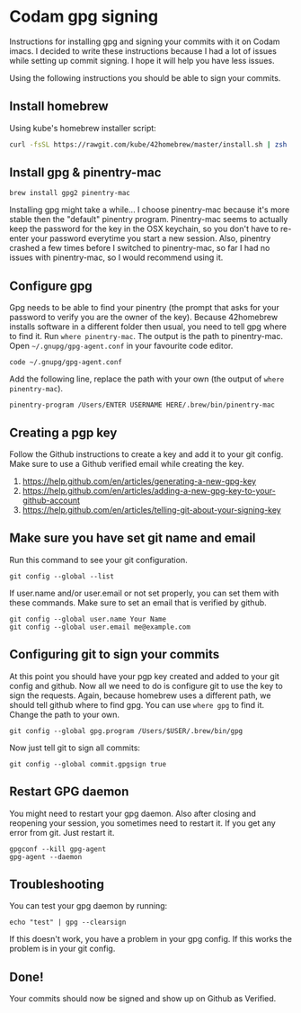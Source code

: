 # Codam gpg signing
Instructions for installing gpg and signing your commits with it on Codam imacs. I decided to write these instructions because I had a lot of issues while setting up commit signing. I hope it will help you have less issues.

Using the following instructions you should be able to sign your commits.

## Install homebrew
Using kube's homebrew installer script:
```sh
curl -fsSL https://rawgit.com/kube/42homebrew/master/install.sh | zsh
```

## Install gpg & pinentry-mac
```
brew install gpg2 pinentry-mac
```
Installing gpg might take a while... I choose pinentry-mac because it's more stable then the "default" pinentry program. Pinentry-mac seems to actually keep the password for the key in the OSX keychain, so you don't have to re-enter your password everytime you start a new session. Also, pinentry crashed a few times before I switched to pinentry-mac, so far I had no issues with pinentry-mac, so I would recommend using it.

## Configure gpg
Gpg needs to be able to find your pinentry (the prompt that asks for your password to verify you are the owner of the key).
Because 42homebrew installs software in a different folder then usual, you need to tell gpg where to find it.
Run `where pinentry-mac`. The output is the path to pinentry-mac.
Open `~/.gnupg/gpg-agent.conf` in your favourite code editor.
```
code ~/.gnupg/gpg-agent.conf
```
Add the following line, replace the path with your own (the output of `where pinentry-mac`).
```
pinentry-program /Users/ENTER USERNAME HERE/.brew/bin/pinentry-mac
```

## Creating a pgp key
Follow the Github instructions to create a key and add it to your git config. Make sure to use a Github verified email while creating the key.
1. https://help.github.com/en/articles/generating-a-new-gpg-key
2. https://help.github.com/en/articles/adding-a-new-gpg-key-to-your-github-account
3. https://help.github.com/en/articles/telling-git-about-your-signing-key

## Make sure you have set git name and email
Run this command to see your git configuration.
```
git config --global --list
```
If user.name and/or user.email or not set properly, you can set them with these commands. Make sure to set an email that is verified by github.
```
git config --global user.name Your Name
git config --global user.email me@example.com
```

## Configuring git to sign your commits
At this point you should have your pgp key created and added to your git config and github. Now all we need to do is configure git to use the key to sign the requests. Again, because homebrew uses a different path, we should tell github where to find gpg. You can use `where gpg` to find it. Change the path to your own.
```
git config --global gpg.program /Users/$USER/.brew/bin/gpg
```
Now just tell git to sign all commits:
```
git config --global commit.gpgsign true
```

## Restart GPG daemon
You might need to restart your gpg daemon. Also after closing and reopening your session, you sometimes need to restart it.
If you get any error from git. Just restart it.
```
gpgconf --kill gpg-agent
gpg-agent --daemon
```

## Troubleshooting
You can test your gpg daemon by running:
```
echo "test" | gpg --clearsign
```
If this doesn't work, you have a problem in your gpg config. If this works the problem is in your git config.

## Done!
Your commits should now be signed and show up on Github as Verified.

